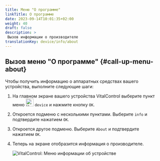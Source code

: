 ```yaml
---
title: Меню "О программе"
linkTitle: О программе
date: 2023-09-14T10:01:35+02:00
weight: 40
draft: false
description: >
 Вызов информации о производителе
translationKey: device/info/about
---
```

## Вызов меню "О программе" {#call-up-menu-about}

Чтобы получить информацию о аппаратных средствах вашего устройства, выполните следующие шаги:

1. На главном экране вашего устройства VitalControl выберите пункт меню <img src="/icons/device.svg" width="25" align="bottom" alt="Устройство" /> `device` и нажмите кнопку `OK`.

2. Откроется подменю с несколькими пунктами. Выберите `info` и подтвердите нажатием `OK`.

3. Откроется другое подменю. Выберите `About` и подтвердите нажатием `OK`.

4. Теперь на экране отобразится информация о производителе.

   ![VitalControl: Меню информации об устройстве](../images/about.png "Вызов информации о производителе")
